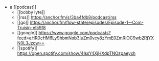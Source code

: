 - a [[podcast]]
    - [[bobby lyte]]
    - [[rss]] https://anchor.fm/s/3ba4fdb8/podcast/rss
    - [[go]] https://anchor.fm/flow-state/episodes/Episode-1--Com-Truisin-el59f8
    - [[google]] https://www.google.com/podcasts?feed=aHR0cHM6Ly9hbmNob3IuZm0vcy8zYmE0ZmRiOC9wb2RjYXN0L3Jzcw==
    - [[spotify]] https://open.spotify.com/show/4IssY4XjHXdpTNOzpaeyxh